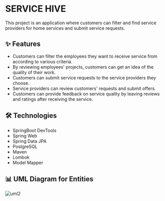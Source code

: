 # SERVICE HIVE
This project is an application where customers can filter and find service providers for home services and submit service requests.

## ✨ Features
- Customers can filter the employees they want to receive service from according to various criteria.
- By reviewing employees' projects, customers can get an idea of the quality of their work.
- Customers can submit service requests to the service providers they choose.
- Service providers can review customers' requests and submit offers.
- Customers can provide feedback on service quality by leaving reviews and ratings after receiving the service.

## 🛠️ Technologies
- SpringBoot DevTools
- Spring Web
- Spring Data JPA
- PostgreSQL
- Maven
- Lombok
- Model Mapper

## 📊 UML Diagram for Entities
![uml2](https://github.com/user-attachments/assets/747c94e2-3b36-4126-bd77-021222b4cdc8)
